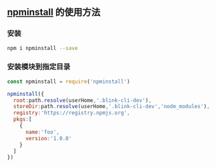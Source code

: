 ## [npminstall](https://www.npmjs.com/package/npminstall) 的使用方法

### 安装
```BASH
npm i npminstall --save
```

### 安装模块到指定目录
```javascript
const npminstall = require('npminstall')

npminstall({
  root:path.resolve(userHome,'.blink-cli-dev'),
  storeDir:path.resolve(userHome,'.blink-cli-dev','node_modules'),
  registry:'https://registry.npmjs.org',
  pkgs:[
    {
      name:'foo',
      version:'1.0.0'
    }
  ]
})
```